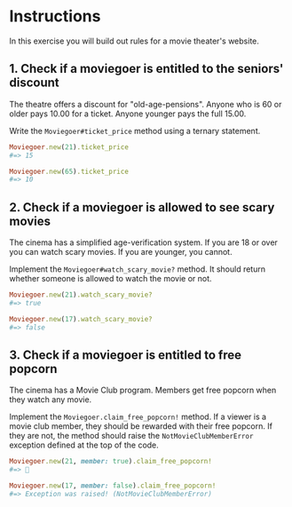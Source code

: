 # Instructions

In this exercise you will build out rules for a movie theater's website.

## 1. Check if a moviegoer is entitled to the seniors' discount

The theatre offers a discount for "old-age-pensions".
Anyone who is 60 or older pays 10.00 for a ticket.
Anyone younger pays the full 15.00.

Write the `Moviegoer#ticket_price` method using a ternary statement.

```ruby
Moviegoer.new(21).ticket_price
#=> 15

Moviegoer.new(65).ticket_price
#=> 10
```

## 2. Check if a moviegoer is allowed to see scary movies

The cinema has a simplified age-verification system.
If you are 18 or over you can watch scary movies.
If you are younger, you cannot.

Implement the `Moviegoer#watch_scary_movie?` method.
It should return whether someone is allowed to watch the movie or not.

```ruby
Moviegoer.new(21).watch_scary_movie?
#=> true

Moviegoer.new(17).watch_scary_movie?
#=> false
```

## 3. Check if a moviegoer is entitled to free popcorn

The cinema has a Movie Club program.
Members get free popcorn when they watch any movie.

Implement the `Moviegoer.claim_free_popcorn!` method.
If a viewer is a movie club member, they should be rewarded with their free popcorn.
If they are not, the method should raise the `NotMovieClubMemberError` exception defined at the top of the code.


```ruby
Moviegoer.new(21, member: true).claim_free_popcorn!
#=> 🍿

Moviegoer.new(17, member: false).claim_free_popcorn!
#=> Exception was raised! (NotMovieClubMemberError)
```
